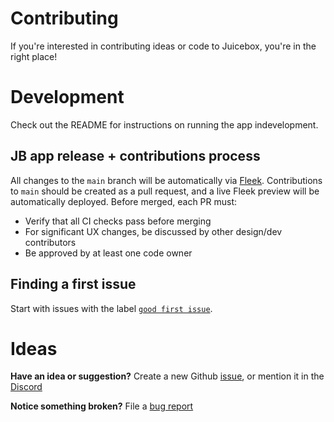 # Contributing

If you're interested in contributing ideas or code to Juicebox, you're in the right place!

# Development

Check out the README for instructions on running the app indevelopment.

## JB app release + contributions process

All changes to the `main` branch will be automatically via [Fleek](https://fleek.co). Contributions to `main` should be created as a pull request, and a live Fleek preview will be automatically deployed. Before merged, each PR must:

- Verify that all CI checks pass before merging
- For significant UX changes, be discussed by other design/dev contributors
- Be approved by at least one code owner

## Finding a first issue

Start with issues with the label
[`good first issue`](https://github.com/jbx-protocol/juice-juicehouse/issues?q=is%3Aopen+is%3Aissue+label%3A%22good+first+issue%22).

# Ideas

**Have an idea or suggestion?** Create a new Github [issue](https://github.com/jbx-protocol/juice-juicehouse/issues/new/choose), or mention it in the [Discord](https://discord.gg/6jXrJSyDFf)

**Notice something broken?** File a [bug report](https://github.com/jbx-protocol/juice-juicehouse/issues/new/choose)
